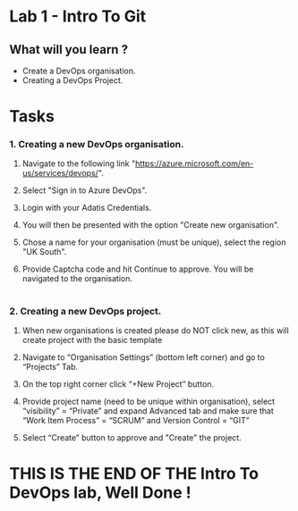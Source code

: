 # Lab 1 - Intro To Git

## What will you learn ?

- Create a DevOps organisation.  
- Creating a DevOps Project. 




# Tasks

### 1. Creating a new DevOps organisation. 

1. Navigate to the following link "https://azure.microsoft.com/en-us/services/devops/".

2. Select "Sign in to Azure DevOps".

3. Login with your Adatis Credentials.

4. You will then be presented with the option "Create new organisation".

5. Chose a name for your organisation (must be unique), select the region "UK South".

6. Provide Captcha code and hit Continue to approve. You will be navigated to the organisation.

#

### 2. Creating a new DevOps project. 

1. When new organisations is created please do NOT click new, as this will create project with the basic template

2.	Navigate to “Organisation Settings” (bottom left corner) and go to “Projects” Tab.

3.	On the top right corner click “+New Project” button.

4. Provide project name (need to be unique within organisation), select “visibility” = “Private” and expand Advanced tab and make sure that “Work Item      Process” = “SCRUM” and Version Control = “GIT”

5. Select  “Create” button to approve and "Create" the project.



#
#
#

# THIS IS THE END OF THE Intro To DevOps lab, Well Done !